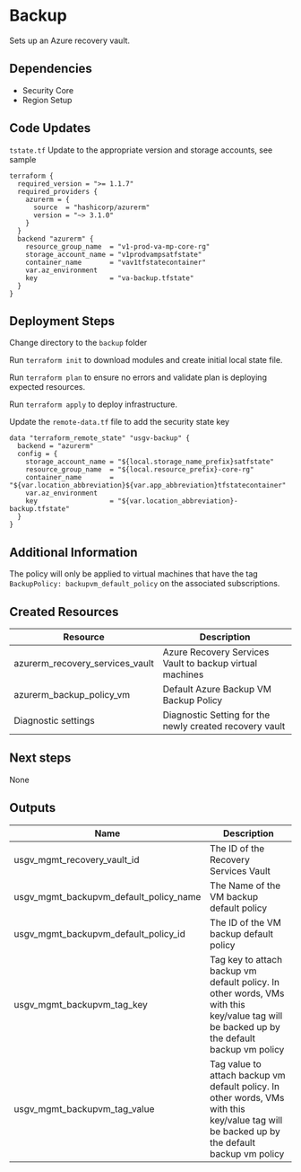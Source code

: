 # Backup

Sets up an Azure recovery vault.

## Dependencies

- Security Core
- Region Setup

## Code Updates

`tstate.tf` Update to the appropriate version and storage accounts, see sample

``` hcl
terraform {
  required_version = ">= 1.1.7"
  required_providers {
    azurerm = {
      source  = "hashicorp/azurerm"
      version = "~> 3.1.0"
    }
  }
  backend "azurerm" {
    resource_group_name  = "v1-prod-va-mp-core-rg"
    storage_account_name = "v1prodvampsatfstate"
    container_name       = "vav1tfstatecontainer"
    var.az_environment
    key                  = "va-backup.tfstate"
  }
}
```

## Deployment Steps

Change directory to the `backup` folder

Run `terraform init` to download modules and create initial local state file.

Run `terraform plan` to ensure no errors and validate plan is deploying expected resources.

Run `terraform apply` to deploy infrastructure.

Update the `remote-data.tf` file to add the security state key

``` hcl
data "terraform_remote_state" "usgv-backup" {
  backend = "azurerm"
  config = {
    storage_account_name = "${local.storage_name_prefix}satfstate"
    resource_group_name  = "${local.resource_prefix}-core-rg"
    container_name       = "${var.location_abbreviation}${var.app_abbreviation}tfstatecontainer"
    var.az_environment
    key                  = "${var.location_abbreviation}-backup.tfstate"
  }
}
```

## Additional Information

The policy will only be applied to virtual machines that have the tag `BackupPolicy: backupvm_default_policy` on the associated subscriptions.

## Created Resources

| Resource | Description |
|------|-------------|
| azurerm_recovery_services_vault | Azure Recovery Services Vault to backup virtual machines |
| azurerm_backup_policy_vm | Default Azure Backup VM Backup Policy |
| Diagnostic settings | Diagnostic Setting for the newly created recovery vault | 

## Next steps

None

## Outputs

| Name | Description |
|------|-------------|
| usgv_mgmt_recovery_vault_id | The ID of the Recovery Services Vault |
| usgv_mgmt_backupvm_default_policy_name | The Name of the VM backup default policy |
| usgv_mgmt_backupvm_default_policy_id | The ID of the VM backup default policy |
| usgv_mgmt_backupvm_tag_key | Tag key to attach backup vm default policy. In other words, VMs with this key/value tag will be backed up by the default backup vm policy | 
| usgv_mgmt_backupvm_tag_value | Tag value to attach backup vm default policy. In other words, VMs with this key/value tag will be backed up by the default backup vm policy | 

